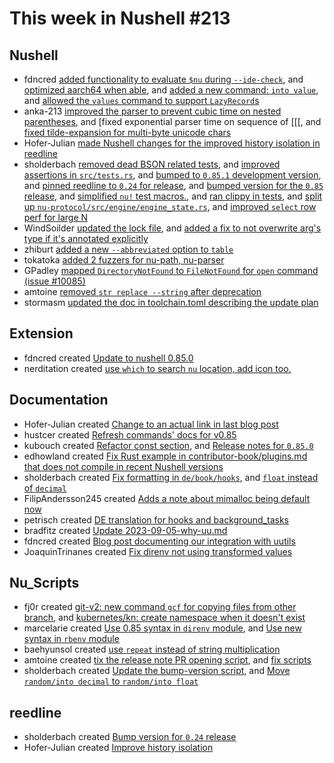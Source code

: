 # This week in Nushell #213


## Nushell

- fdncred [added functionality to evaluate `$nu` during `--ide-check`](https://github.com/nushell/nushell/pull/10470), and [optimized aarch64 when able](https://github.com/nushell/nushell/pull/10433), and [added a new command: `into value`](https://github.com/nushell/nushell/pull/10427), and [allowed the `values` command to support `LazyRecord`s](https://github.com/nushell/nushell/pull/10418)
- anka-213 [improved the parser to prevent cubic time on nested parentheses](https://github.com/nushell/nushell/pull/10467), and [fixed exponential parser time on sequence of [[[[](https://github.com/nushell/nushell/pull/10439), and [fixed tilde-expansion for multi-byte unicode chars](https://github.com/nushell/nushell/pull/10434)
- Hofer-Julian [made Nushell changes for the improved history isolation in reedline](https://github.com/nushell/nushell/pull/10402)
- sholderbach [removed dead BSON related tests](https://github.com/nushell/nushell/pull/10458), and [improved assertions in `src/tests.rs`](https://github.com/nushell/nushell/pull/10449), and [bumped to `0.85.1` development version](https://github.com/nushell/nushell/pull/10431), and [pinned reedline to `0.24` for release](https://github.com/nushell/nushell/pull/10426), and [bumped version for the `0.85` release](https://github.com/nushell/nushell/pull/10425), and [simplified `nu!` test macros.](https://github.com/nushell/nushell/pull/10403), and [ran clippy in tests](https://github.com/nushell/nushell/pull/10394), and [split up `nu-protocol/src/engine/engine_state.rs`](https://github.com/nushell/nushell/pull/10368), and [improved `select` row perf for large N](https://github.com/nushell/nushell/pull/10355)
- WindSoilder [updated the lock file](https://github.com/nushell/nushell/pull/10437), and [added a fix to not overwrite arg's type if it's annotated explicitly](https://github.com/nushell/nushell/pull/10424)
- zhiburt [added a new `--abbreviated` option to `table`](https://github.com/nushell/nushell/pull/10399)
- tokatoka [added 2 fuzzers for nu-path, nu-parser](https://github.com/nushell/nushell/pull/10376)
- GPadley [mapped `DirectoryNotFound` to `FileNotFound` for `open` command (issue #10085)](https://github.com/nushell/nushell/pull/10089)
- amtoine [removed `str replace --string` after deprecation](https://github.com/nushell/nushell/pull/10064)
- stormasm [updated the doc in toolchain.toml describing the update plan](https://github.com/nushell/nushell/pull/10453)

## Extension

- fdncred created [Update to nushell 0.85.0](https://github.com/nushell/vscode-nushell-lang/pull/155)
- nerditation created [use `which` to search `nu` location, add icon too.](https://github.com/nushell/vscode-nushell-lang/pull/153)

## Documentation

- Hofer-Julian created [Change to an actual link in last blog post](https://github.com/nushell/nushell.github.io/pull/1070)
- hustcer created [Refresh commands' docs for v0.85](https://github.com/nushell/nushell.github.io/pull/1069)
- kubouch created [Refactor const section](https://github.com/nushell/nushell.github.io/pull/1068), and [Release notes for `0.85.0`](https://github.com/nushell/nushell.github.io/pull/1046)
- edhowland created [Fix Rust example in contributor-book/plugins.md that does not compile in recent Nushell versions](https://github.com/nushell/nushell.github.io/pull/1067)
- sholderbach created [Fix formatting in `de/book/hooks`](https://github.com/nushell/nushell.github.io/pull/1065), and [`float` instead of `decimal`](https://github.com/nushell/nushell.github.io/pull/1064)
- FilipAndersson245 created [Adds a note about mimalloc being default now](https://github.com/nushell/nushell.github.io/pull/1063)
- petrisch created [DE translation for hooks and background_tasks](https://github.com/nushell/nushell.github.io/pull/1062)
- bradfitz created [Update 2023-09-05-why-uu.md](https://github.com/nushell/nushell.github.io/pull/1061)
- fdncred created [Blog post documenting our integration with uutils](https://github.com/nushell/nushell.github.io/pull/1047)
- JoaquinTrinanes created [Fix direnv not using transformed values](https://github.com/nushell/nushell.github.io/pull/960)

## Nu_Scripts

- fj0r created [git-v2: new command `gcf` for copying files from other branch](https://github.com/nushell/nu_scripts/pull/616), and [kubernetes/kn: create namespace when it doesn't exist](https://github.com/nushell/nu_scripts/pull/610)
- marcelarie created [Use 0.85 syntax in `direnv` module](https://github.com/nushell/nu_scripts/pull/615), and [Use new syntax in `rbenv` module](https://github.com/nushell/nu_scripts/pull/614)
- baehyunsol created [use `repeat` instead of string multiplication](https://github.com/nushell/nu_scripts/pull/612)
- amtoine created [tix the release note PR opening script](https://github.com/nushell/nu_scripts/pull/611), and [fix scripts](https://github.com/nushell/nu_scripts/pull/594)
- sholderbach created [Update the bump-version script](https://github.com/nushell/nu_scripts/pull/609), and [Move `random/into decimal` to `random/into float`](https://github.com/nushell/nu_scripts/pull/606)

## reedline

- sholderbach created [Bump version for `0.24` release](https://github.com/nushell/reedline/pull/638)
- Hofer-Julian created [Improve history isolation](https://github.com/nushell/reedline/pull/634)
